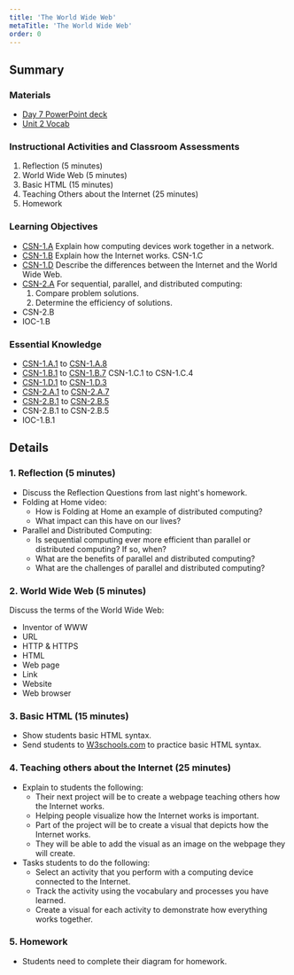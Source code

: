 ```yaml
---
title: 'The World Wide Web'
metaTitle: 'The World Wide Web'
order: 0
---
```


## Summary

### Materials

* [Day 7 PowerPoint deck](https://1drv.ms/w/s!AqsgsTyHBmRBjz4Vb2YFXvDC8cH6?e=daV11t)
* <a href="/unit-2/vocab">Unit 2 Vocab</a>

### Instructional Activities and Classroom Assessments

1. Reflection (5 minutes)
2. World Wide Web (5 minutes)
3. Basic HTML (15 minutes)
4. Teaching Others about the Internet (25 minutes)
5. Homework

### Learning Objectives

* [CSN-1.A](https://apcentral.collegeboard.org/pdf/ap-computer-science-principles-course-and-exam-description.pdf?course=ap-computer-science-principles#page=109) Explain how computing devices work together in a network.
* [CSN-1.B](https://apcentral.collegeboard.org/pdf/ap-computer-science-principles-course-and-exam-description.pdf?course=ap-computer-science-principles#page=110) Explain how the Internet works.
CSN-1.C
* [CSN-1.D](https://apcentral.collegeboard.org/pdf/ap-computer-science-principles-course-and-exam-description.pdf?course=ap-computer-science-principles#page=111) Describe the differences between the Internet and the World Wide Web.
* [CSN-2.A](https://apcentral.collegeboard.org/pdf/ap-computer-science-principles-course-and-exam-description.pdf?course=ap-computer-science-principles#page=114) For sequential, parallel, and distributed computing:
    1. Compare problem solutions.
    2. Determine the efficiency of solutions.
* CSN-2.B
* IOC-1.B

### Essential Knowledge

* [CSN-1.A.1](https://apcentral.collegeboard.org/pdf/ap-computer-science-principles-course-and-exam-description.pdf?course=ap-computer-science-principles#page=109) to [CSN-1.A.8](https://apcentral.collegeboard.org/pdf/ap-computer-science-principles-course-and-exam-description.pdf?course=ap-computer-science-principles#page=110)
* [CSN-1.B.1](https://apcentral.collegeboard.org/pdf/ap-computer-science-principles-course-and-exam-description.pdf?course=ap-computer-science-principles#page=110) to [CSN-1.B.7](https://apcentral.collegeboard.org/pdf/ap-computer-science-principles-course-and-exam-description.pdf?course=ap-computer-science-principles#page=110)
CSN-1.C.1 to CSN-1.C.4
* [CSN-1.D.1](https://apcentral.collegeboard.org/pdf/ap-computer-science-principles-course-and-exam-description.pdf?course=ap-computer-science-principles#page=111) to [CSN-1.D.3](https://apcentral.collegeboard.org/pdf/ap-computer-science-principles-course-and-exam-description.pdf?course=ap-computer-science-principles#page=111)
* [CSN-2.A.1](https://apcentral.collegeboard.org/pdf/ap-computer-science-principles-course-and-exam-description.pdf#page=114) to [CSN-2.A.7](https://apcentral.collegeboard.org/pdf/ap-computer-science-principles-course-and-exam-description.pdf#page=115)
* [CSN-2.B.1](https://apcentral.collegeboard.org/pdf/ap-computer-science-principles-course-and-exam-description.pdf#page=115) to [CSN-2.B.5](https://apcentral.collegeboard.org/pdf/ap-computer-science-principles-course-and-exam-description.pdf#page=115)
* CSN-2.B.1 to CSN-2.B.5
* IOC-1.B.1

## Details

### 1. Reflection (5 minutes)

* Discuss the Reflection Questions from last night's homework.
* Folding at Home video:
    * How is Folding at Home an example of distributed computing?
    * What impact can this have on our lives?
* Parallel and Distributed Computing:
    * Is sequential computing ever more efficient than parallel or distributed computing? If so, when?
    * What are the benefits of parallel and distributed computing?
    * What are the challenges of parallel and distributed computing?

### 2. World Wide Web (5 minutes)

Discuss the terms of the World Wide Web:

* Inventor of WWW
* URL
* HTTP & HTTPS
* HTML
* Web page
* Link
* Website
* Web browser

### 3. Basic HTML (15 minutes) 

* Show students basic HTML syntax.
* Send students to [W3schools.com](https://www.w3schools.com/html/) to practice basic HTML syntax.

### 4. Teaching others about the Internet (25 minutes)

* Explain to students the following:
    * Their next project will be to create a webpage teaching others how the Internet works.
    * Helping people visualize how the Internet works is important.
    * Part of the project will be to create a visual that depicts how the Internet works.
    * They will be able to add the visual as an image on the webpage they will create.
* Tasks students to do the following:
    * Select an activity that you perform with a computing device connected to the Internet.
    * Track the activity using the vocabulary and processes you have learned.
    * Create a visual for each activity to demonstrate how everything works together.

### 5. Homework

* Students need to complete their diagram for homework.
